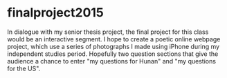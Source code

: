 # finalproject2015

In dialogue with my senior thesis project, the final project for this class would be an interactive segment. I hope to create a poetic online webpage project, which use a series of photographs I made using iPhone during my independent studies period. Hopefully two question sections that give the audience a chance to enter "my questions for Hunan" and "my questions for the US". 
